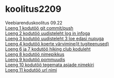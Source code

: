 # koolitus2209 
Veebiarenduskoolitus 09.22 <br>
[Loeng 1 kodutöö git commit/push](https://github.com/kennokybar/koolitus2209/tree/main/KT1_readme_push/Kaust2) <br>
[Loeng 2 kodutöö uudisteleht log in infoga](https://github.com/kennokybar/koolitus2209/tree/main/KT2_uudis_registeeri) <br>
[Loeng 3 kodutöö uudisteleht 3 loe edasi nupuga](https://github.com/kennokybar/koolitus2209/tree/main/KT3_uudis_loe_edasi) <br>
[Loeng 4 kodutöö koerte värvimine(it tugiteenused)](https://github.com/kennokybar/koolitus2209/tree/main/KT4_koerte_varv) <br>
[Loeng 6 ja 7 kodutöö hiking club koduleht](https://github.com/kennokybar/koolitus2209/tree/main/KT6_ja_7_hiking_club) <br>
[Loeng 8 kodutöö nimepikkus](https://github.com/kennokybar/koolitus2209/tree/main/KT8_nime_pikkus) <br>
[Loeng 9 kodutöö pommuudis](https://github.com/kennokybar/koolitus2209/tree/main/KT9_pommuudis) <br>
[Loeng 10 kodutöö tegemata asjade nimekiri](https://github.com/kennokybar/koolitus2209/tree/main/KT10_todo_list) <br>
[Loeng 11 kodutöö url nimi](https://github.com/kennokybar/koolitus2209/tree/main/KT11_url_nimi) <br>


